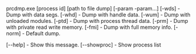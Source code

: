  prcdmp.exe [process id] [path to file dump] [-param -param...]
   [-wds] - Dump with data segs.
   [-whd] - Dump with handle data.
   [-wum] - Dump with unloaded modules.
   [-ptd] - Dump with process thread data.
   [-prm] - Dump with private read write memory.
   [-fmi] - Dump with full memory info.
   [-norm] - Default dump.

   [--help] - Show this message.
   [--showproc] - Show process list
